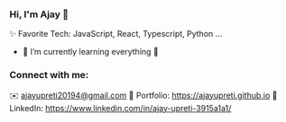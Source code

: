 ### Hi, I'm Ajay 👋

✨ Favorite Tech: JavaScript, React, Typescript, Python ...

- 🌱 I’m currently learning everything 🤣


### Connect with me:

✉️ ajayupreti20194@gmail.com
🎨 Portfolio: https://ajayupreti.github.io
💼 LinkedIn: https://www.linkedin.com/in/ajay-upreti-3915a1a1/


